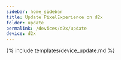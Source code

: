 ```yaml
---
sidebar: home_sidebar
title: Update PixelExperience on d2x
folder: update
permalink: /devices/d2x/update
device: d2x
---
```

{% include templates/device_update.md %}
